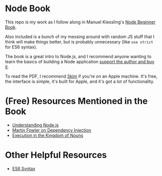 # Node Book

This repo is my work as I follow along in Manuel Kiessling's [Node Beginner Book](http://www.nodebeginner.org/).

Also included is a bunch of my messing around with random JS stuff that I think will make things better, but is probably unnecessary (like `use strict` for ES6 syntax).

The book is a great intro to Node.js, and I recommend anyone wanting to learn the basics of building a Node application [support the author and buy it](https://leanpub.com/nodebeginner).

To read the PDF, I recommend [Skim](http://skim-app.sourceforge.net/) if you're on an Apple machine. It's free, the interface is simple, it's built for Apple, and it's got a lot of functionality.

# (Free) Resources Mentioned in the Book

- [Understanding Node.js](http://debuggable.com/posts/understanding-node-js:4bd98440-45e4-4a9a-8ef7-0f7ecbdd56cb)
- [Martin Fowler on Dependency Injection](http://martinfowler.com/articles/injection.html)
- [Execution in the Kingdom of Nouns](http://steve-yegge.blogspot.com/2006/03/execution-in-kingdom-of-nouns.html)

# Other Helpful Resources

- [ES6 Syntax](http://es6-features.org/#Constants)
